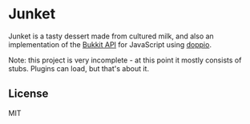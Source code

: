 # Junket

Junket is a tasty dessert made from cultured milk, and also an implementation of the [Bukkit API](https://github.com/Bukkit/Bukkit) for JavaScript using [doppio](https://github.com/plasma-umass/doppio).

Note: this project is very incomplete - at this point it mostly consists of stubs. Plugins can load, but that's about it.

## License

MIT

